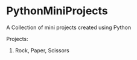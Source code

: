 # PythonMiniProjects

A Collection of mini projects created using Python

Projects:
1. Rock, Paper, Scissors

